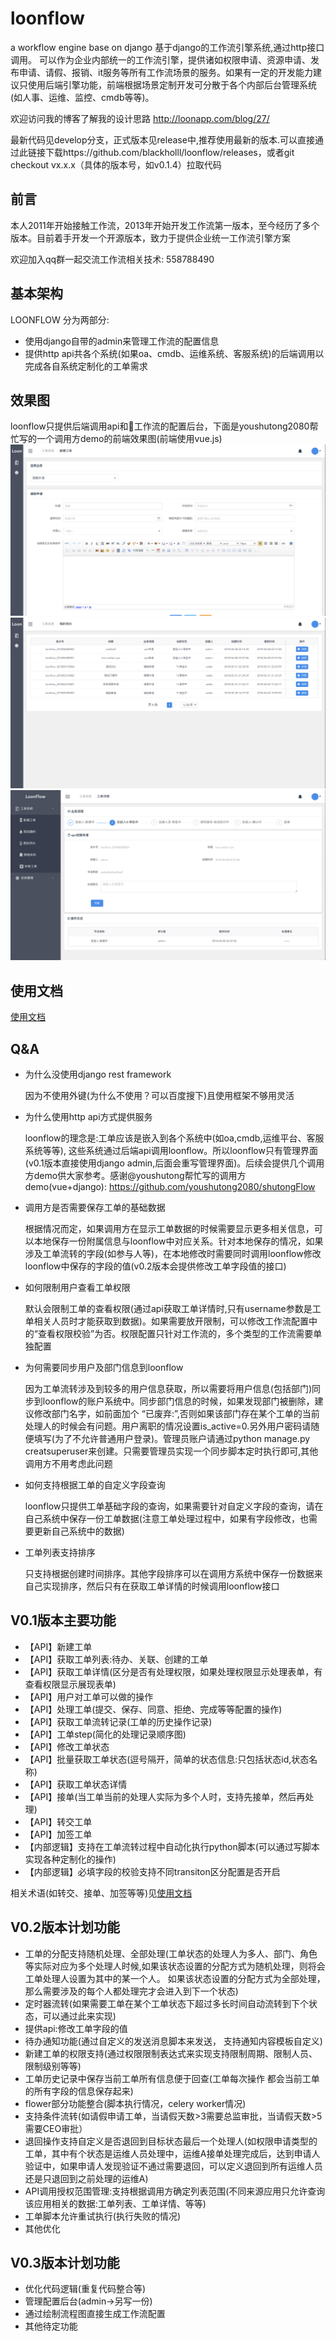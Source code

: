 # loonflow
a workflow engine base on django
基于django的工作流引擎系统,通过http接口调用。 可以作为企业内部统一的工作流引擎，提供诸如权限申请、资源申请、发布申请、请假、报销、it服务等所有工作流场景的服务。如果有一定的开发能力建议只使用后端引擎功能，前端根据场景定制开发可分散于各个内部后台管理系统(如人事、运维、监控、cmdb等等)。

欢迎访问我的博客了解我的设计思路 http://loonapp.com/blog/27/

最新代码见develop分支，正式版本见release中,推荐使用最新的版本.可以直接通过此链接下载https://github.com/blackholll/loonflow/releases，或者git checkout vx.x.x（具体的版本号，如v0.1.4）拉取代码

## 前言
本人2011年开始接触工作流，2013年开始开发工作流第一版本，至今经历了多个版本。目前着手开发一个开源版本，致力于提供企业统一工作流引擎方案

欢迎加入qq群一起交流工作流相关技术: 558788490


## 基本架构
LOONFLOW 分为两部分:
- 使用django自带的admin来管理工作流的配置信息 
- 提供http api共各个系统(如果oa、cmdb、运维系统、客服系统)的后端调用以完成各自系统定制化的工单需求

## 效果图
loonflow只提供后端调用api和工作流的配置后台，下面是youshutong2080帮忙写的一个调用方demo的前端效果图(前端使用vue.js)
![create_ticket](/docs/images/create-ticket.png)
![create_ticket](/docs/images/todo-list.png)
![create_ticket](/docs/images/detail-ticket.png)

## 使用文档
[使用文档](docs/index.md)

## Q&A
-  为什么没使用django rest framework

    因为不使用外键(为什么不使用？可以百度搜下)且使用框架不够用灵活

- 为什么使用http api方式提供服务

    loonflow的理念是:工单应该是嵌入到各个系统中(如oa,cmdb,运维平台、客服系统等等), 这些系统通过后端api调用loonflow。所以loonflow只有管理界面(v0.1版本直接使用django admin,后面会重写管理界面)。后续会提供几个调用方demo供大家参考。感谢@youshutong帮忙写的调用方demo(vue+django):
    https://github.com/youshutong2080/shutongFlow

- 调用方是否需要保存工单的基础数据

    根据情况而定，如果调用方在显示工单数据的时候需要显示更多相关信息，可以本地保存一份附属信息与loonflow中对应关系。针对本地保存的情况，如果涉及工单流转的字段(如参与人等)，在本地修改时需要同时调用loonflow修改loonflow中保存的字段的值(v0.2版本会提供修改工单字段值的接口)

- 如何限制用户查看工单权限
  
    默认会限制工单的查看权限(通过api获取工单详情时,只有username参数是工单相关人员时才能获取到数据)。如果需要放开限制，可以修改工作流配置中的“查看权限校验”为否。权限配置只针对工作流的，多个类型的工作流需要单独配置

- 为何需要同步用户及部门信息到loonflow

    因为工单流转涉及到较多的用户信息获取，所以需要将用户信息(包括部门)同步到loonflow的账户系统中。同步部门信息的时候，如果发现部门被删除，建议修改部门名字，如前面加个 “已废弃:”,否则如果该部门存在某个工单的当前处理人的时候会有问题。用户离职的情况设置is_active=0.另外用户密码请随便填写(为了不允许普通用户登录)。管理员账户请通过python manage.py creatsuperuser来创建。只需要管理员实现一个同步脚本定时执行即可,其他调用方不用考虑此问题

- 如何支持根据工单的自定义字段查询

    loonflow只提供工单基础字段的查询，如果需要针对自定义字段的查询，请在自己系统中保存一份工单数据(注意工单处理过程中，如果有字段修改，也需要更新自己系统中的数据)
    
- 工单列表支持排序

    只支持根据创建时间排序。其他字段排序可以在调用方系统中保存一份数据来自己实现排序，然后只有在获取工单详情的时候调用loonflow接口

## V0.1版本主要功能
- 【API】新建工单
- 【API】获取工单列表:待办、关联、创建的工单
- 【API】获取工单详情(区分是否有处理权限，如果处理权限显示处理表单，有查看权限显示展现表单)
- 【API】用户对工单可以做的操作
- 【API】处理工单(提交、保存、同意、拒绝、完成等等配置的操作)
- 【API】获取工单流转记录(工单的历史操作记录)
- 【API】工单step(简化的处理记录顺序图)
- 【API】修改工单状态
- 【API】批量获取工单状态(逗号隔开，简单的状态信息:只包括状态id,状态名称)
- 【API】获取工单状态详情
- 【API】接单(当工单当前的处理人实际为多个人时，支持先接单，然后再处理)
- 【API】转交工单
- 【API】加签工单
- 【内部逻辑】支持在工单流转过程中自动化执行python脚本(可以通过写脚本实现各种定制化的操作)
- 【内部逻辑】必填字段的校验支持不同transiton区分配置是否开启

相关术语(如转交、接单、加签等等)见[使用文档](docs/index.md)


## V0.2版本计划功能
- 工单的分配支持随机处理、全部处理(工单状态的处理人为多人、部门、角色等实际对应为多个处理人时候,如果该状态设置的分配方式为随机处理，则将会工单处理人设置为其中的某一个人。 如果该状态设置的分配方式为全部处理，那么需要涉及的每个人都处理完才会进入到下一个状态)
- 定时器流转(如果需要工单在某个工单状态下超过多长时间自动流转到下个状态，可以通过此来实现)
- 提供api:修改工单字段的值
- 待办通知功能(通过自定义的发送消息脚本来发送， 支持通知内容模板自定义)
- 新建工单的权限支持(通过权限限制表达式来实现支持限制周期、限制人员、限制级别等等)
- 工单历史记录中保存当前工单所有信息便于回查(工单每次操作 都会当前工单的所有字段的信息保存起来)
- flower部分功能整合(脚本执行情况，celery worker情况)
- 支持条件流转(如请假申请工单，当请假天数>3需要总监审批，当请假天数>5需要CEO审批）
- 退回操作支持自定义是否退回到目标状态最后一个处理人(如权限申请类型的工单，其中有个状态是运维人员处理中，运维A接单处理完成后，达到申请人验证中，如果申请人发现验证不通过需要退回，可以定义退回到所有运维人员还是只退回到之前处理的运维A)
- API调用授权范围管理:支持根据调用方确定列表范围(不同来源应用只允许查询该应用相关的数据:工单列表、工单详情、等等)
- 工单脚本允许重试执行(执行失败的情况)
- 其他优化

## V0.3版本计划功能
- 优化代码逻辑(重复代码整合等)
- 管理配置后台(admin->另写一份)
- 通过绘制流程图直接生成工作流配置
- 其他待定功能
